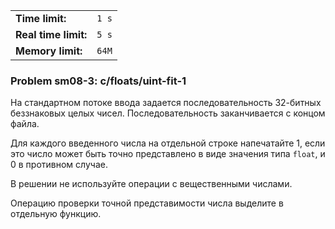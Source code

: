 |                      |       |
|----------------------|-------|
| **Time limit:**      | `1 s` |
| **Real time limit:** | `5 s` |
| **Memory limit:**    | `64M` |


### Problem sm08-3: c/floats/uint-fit-1

На стандартном потоке ввода задается последовательность 32-битных беззнаковых целых чисел.
Последовательность заканчивается с концом файла.

Для каждого введенного числа на отдельной строке напечатайте 1, если это число может быть точно
представлено в виде значения типа `float`, и 0 в противном случае.

В решении не используйте операции с вещественными числами.

Операцию проверки точной представимости числа выделите в отдельную функцию.

